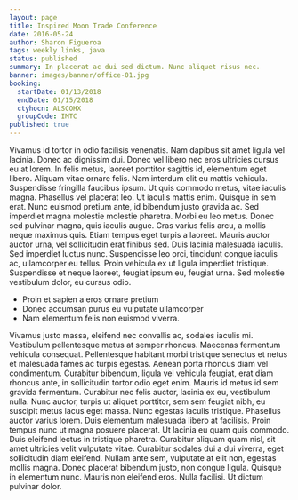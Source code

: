```yaml
---
layout: page
title: Inspired Moon Trade Conference
date: 2016-05-24
author: Sharon Figueroa
tags: weekly links, java
status: published
summary: In placerat ac dui sed dictum. Nunc aliquet risus nec.
banner: images/banner/office-01.jpg
booking:
  startDate: 01/13/2018
  endDate: 01/15/2018
  ctyhocn: ALSCOHX
  groupCode: IMTC
published: true
---
```

Vivamus id tortor in odio facilisis venenatis. Nam dapibus sit amet ligula vel lacinia. Donec ac dignissim dui. Donec vel libero nec eros ultricies cursus eu at lorem. In felis metus, laoreet porttitor sagittis id, elementum eget libero. Aliquam vitae ornare felis. Nam interdum elit eu mattis vehicula. Suspendisse fringilla faucibus ipsum. Ut quis commodo metus, vitae iaculis magna. Phasellus vel placerat leo. Ut iaculis mattis enim. Quisque in sem erat. Nunc euismod pretium ante, id bibendum justo gravida ac.
Sed imperdiet magna molestie molestie pharetra. Morbi eu leo metus. Donec sed pulvinar magna, quis iaculis augue. Cras varius felis arcu, a mollis neque maximus quis. Etiam tempus eget turpis a laoreet. Mauris auctor auctor urna, vel sollicitudin erat finibus sed. Duis lacinia malesuada iaculis. Sed imperdiet luctus nunc. Suspendisse leo orci, tincidunt congue iaculis ac, ullamcorper eu tellus. Proin vehicula ex ut ligula imperdiet tristique. Suspendisse et neque laoreet, feugiat ipsum eu, feugiat urna. Sed molestie vestibulum dolor, eu cursus odio.

* Proin et sapien a eros ornare pretium
* Donec accumsan purus eu vulputate ullamcorper
* Nam elementum felis non euismod viverra.

Vivamus justo massa, eleifend nec convallis ac, sodales iaculis mi. Vestibulum pellentesque metus at semper rhoncus. Maecenas fermentum vehicula consequat. Pellentesque habitant morbi tristique senectus et netus et malesuada fames ac turpis egestas. Aenean porta rhoncus diam vel condimentum. Curabitur bibendum, ligula vel vehicula feugiat, erat diam rhoncus ante, in sollicitudin tortor odio eget enim. Mauris id metus id sem gravida fermentum. Curabitur nec felis auctor, lacinia ex eu, vestibulum nulla. Nunc auctor, turpis ut aliquet porttitor, sem sem feugiat nibh, eu suscipit metus lacus eget massa. Nunc egestas iaculis tristique. Phasellus auctor varius lorem.
Duis elementum malesuada libero at facilisis. Proin tempus nunc ut magna posuere placerat. Ut lacinia eu quam quis commodo. Duis eleifend lectus in tristique pharetra. Curabitur aliquam quam nisl, sit amet ultricies velit vulputate vitae. Curabitur sodales dui a dui viverra, eget sollicitudin diam eleifend. Nullam ante sem, vulputate at elit non, egestas mollis magna. Donec placerat bibendum justo, non congue ligula. Quisque in elementum nunc. Mauris non eleifend eros. Nulla facilisi. Ut dictum pulvinar dolor.
